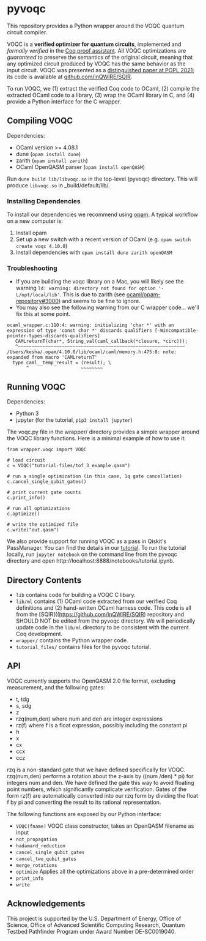# pyvoqc

This repository provides a Python wrapper around the VOQC quantum circuit compiler.

VOQC is a **verified optimizer for quantum circuits**, implemented and *formally verified* in the [Coq proof assistant](https://coq.inria.fr/). All VOQC optimizations are *guaranteed* to preserve the semantics of the original circuit, meaning that any optimized circuit produced by VOQC has the same behavior as the input circuit. VOQC was presented as a [distinguished paper at POPL 2021](https://arxiv.org/abs/1912.02250); its code is available at [github.com/inQWIRE/SQIR](https://github.com/inQWIRE/SQIR).

To run VOQC, we (1) extract the verified Coq code to OCaml, (2) compile the extracted OCaml code to a library, (3) wrap the OCaml library in C, and (4) provide a Python interface for the C wrapper.

## Compiling VOQC

Dependencies:
  * OCaml version >= 4.08.1 
  * dune (`opam install dune`)
  * zarith (`opam install zarith`)
  * OCaml OpenQASM parser (`opam install openQASM`)

Run `dune build lib/libvoqc.so` in the top-level (pyvoqc) directory. This will produce `libvoqc.so` in _build/default/lib/.

### Installing Dependencies

To install our dependencies we recommend using [opam](https://opam.ocaml.org/doc/Install.html). A typical workflow on a new computer is:
1. Install opam
2. Set up a new switch with a recent version of OCaml (e.g. `opam switch create voqc 4.10.0`)
3. Install dependencies with `opam install dune zarith openQASM`

### Troubleshooting

* If you are building the voqc library on a Mac, you will likely see the warning `ld: warning: directory not found for option '-L/opt/local/lib'`. This is due to zarith (see [ocaml/opam-repository#3000](https://github.com/ocaml/opam-repository/issues/3000)) and seems to be fine to ignore.
* You may also see the following warning from our C wrapper code... we'll fix this at some point.
```
ocaml_wrapper.c:110:4: warning: initializing 'char *' with an expression of type 'const char *' discards qualifiers [-Wincompatible-pointer-types-discards-qualifiers]
   CAMLreturnT(char*, String_val(caml_callback(*closure, *circ)));
   ^~~~~~~~~~~~~~~~~~~~~~~~~~~~~~~~~~~~~~~~~~~~~~~~~~~~~~~~~~~~~~
/Users/kesha/.opam/4.10.0/lib/ocaml/caml/memory.h:475:8: note: expanded from macro 'CAMLreturnT'
  type caml__temp_result = (result); \
       ^                   ~~~~~~~~
```

## Running VOQC

Dependencies:
  * Python 3
  * jupyter (for the tutorial, `pip3 install jupyter`)

The voqc.py file in the wrapper/ directory provides a simple wrapper around the VOQC library functions. Here is a minimal example of how to use it:
```
from wrapper.voqc import VOQC

# load circuit
c = VOQC("tutorial-files/tof_3_example.qasm")

# run a single optimization (in this case, 1q gate cancellation)
c.cancel_single_qubit_gates()

# print current gate counts
c.print_info()

# run all optimizations
c.optimize()

# write the optimized file
c.write("out.qasm")
```

We also provide support for running VOQC as a pass in Qiskit's PassManager. You can find the details in our [tutorial](tutorial.ipynb). To run the tutorial locally, run `jupyter notebook` on the command line from the pyvoqc directory and open http://localhost:8888/notebooks/tutorial.ipynb.

## Directory Contents

* `lib` contains code for building a VOQC C libary.
* `lib/ml` contains (1)  OCaml code extracted from our verified Coq definitions and (2) hand-written OCaml harness code. This code is all from the [SQIR]((https://github.com/inQWIRE/SQIR) repository and SHOULD NOT be edited from the pyvoqc directory. We will periodically update code in the `lib/ml` directory to be consistent with the current Coq development.
* `wrapper/` contains the Python wrapper code.
* `tutorial_files/` contains files for the pyvoqc tutorial.

## API

VOQC currently supports the OpenQASM 2.0 file format, excluding measurement, and the following gates:
* t, tdg
* s, sdg
* z
* rzq(num,den) where num and den are integer expressions
* rz(f) where f is a float expression, possibly including the constant pi
* h
* x
* cx
* ccx
* ccz

rzq is a non-standard gate that we have defined specifically for VOQC. rzq(num,den) performs a rotation about the z-axis by ((num /den) * pi) for integers num and den. We have defined the gate this way to avoid floating point numbers, which significantly complicate verification. Gates of the form rz(f) are automatically converted into our rzq form by dividing the float f by pi and converting the result to its rational representation.

The following functions are exposed by our Python interface:
* `VOQC(fname)` VOQC class constructor, takes an OpenQASM filename as input
* `not_propagation` 
* `hadamard_reduction`
* `cancel_single_qubit_gates`
* `cancel_two_qubit_gates`
* `merge_rotations`
* `optimize` Applies all the optimizations above in a pre-determined order
* `print_info`
* `write`

## Acknowledgements

This project is supported by the U.S. Department of Energy, Office of Science, Office of Advanced Scientific Computing Research, Quantum Testbed Pathfinder Program under Award Number DE-SC0019040.